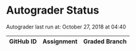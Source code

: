 # Autograder Status
Autograder last run at: October 27, 2018 at 04:40

| GitHub ID | Assignment | Graded Branch |
|-----------|------------|---------------|
